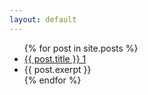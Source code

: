 ```yaml
---
layout: default
---
```



<ul>
    {% for post in site.posts %}
        <li class="row">
        <a href="{{ post.permalink }}" title="{{ post.description }}">{{ post.title }} 1</a>
        </li>
        <li class="row">
        <span>{{ post.exerpt }}</span>
        </li>
    {% endfor %}
</ul>